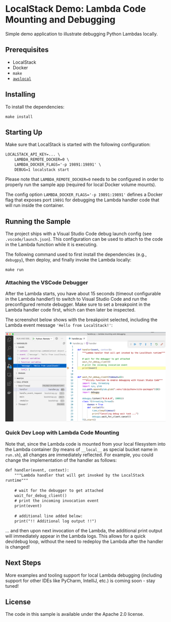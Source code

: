 # LocalStack Demo: Lambda Code Mounting and Debugging

Simple demo application to illustrate debugging Python Lambdas locally.

## Prerequisites

* LocalStack
* Docker
* `make`
* [`awslocal`](https://github.com/localstack/awscli-local)

## Installing

To install the dependencies:
```
make install
```

## Starting Up

Make sure that LocalStack is started with the following configuration:
```
LOCALSTACK_API_KEY=... \
    LAMBDA_REMOTE_DOCKER=0 \
    LAMBDA_DOCKER_FLAGS='-p 19891:19891' \
    DEBUG=1 localstack start
```

Please note that `LAMBDA_REMOTE_DOCKER=0` needs to be configured in order to properly run the sample app (required for local Docker volume mounts).

The config option `LAMBDA_DOCKER_FLAGS='-p 19891:19891'` defines a Docker flag that exposes port `19891` for debugging the Lambda handler code that will run inside the container.

## Running the Sample

The project ships with a Visual Studio Code debug launch config (see `.vscode/launch.json`). This configuration can be used to attach to the code in the Lambda function while it is executing.

The following command used to first install the dependencies (e.g., `debugpy`), then deploy, and finally invoke the Lambda locally:

```
make run
```

### Attaching the VSCode Debugger

After the Lambda starts, you have about 15 seconds (timeout configurable in the Lambda handler!) to switch to Visual Studio Code and run the preconfigured remote debugger. Make sure to set a breakpoint in the Lambda handler code first, which can then later be inspected.

The screenshot below shows with the breakpoint selected, including the Lambda event message `'Hello from LocalStack!'`:

<img src="vscode-debugging.png"/>

### Quick Dev Loop with Lambda Code Mounting

Note that, since the Lambda code is mounted from your local filesystem into the Lambda container (by means of `__local__` as special bucket name in `run.sh`), all changes are immediately reflected. For example, you could change the implementation of the handler as follows:
```
def handler(event, context):
    """Lambda handler that will get invoked by the LocalStack runtime"""

    # wait for the debugger to get attached
    wait_for_debug_client()
    # print the incoming invocation event
    print(event)

    # additional line added below:
    print("!! Additional log output !!")
```
... and then upon next invocation of the Lambda, the additional print output will immediately appear in the Lambda logs. This allows for a quick dev/debug loop, without the need to redeploy the Lambda after the handler is changed!

## Next Steps

More examples and tooling support for local Lambda debugging (including support for other IDEs like PyCharm, IntelliJ, etc.) is coming soon - stay tuned!

## License

The code in this sample is available under the Apache 2.0 license.
